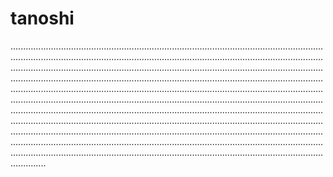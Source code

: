 # tanoshi

..................................................................................................................................................................................................................................................................................................................................................................................................................................................................................................................................................................................................................................................................................................................................................................................................................................................................................................................................................................................................................................................................................................................................................................................................................................................................................................................................................................................................................................